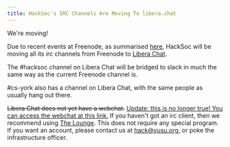 ```yaml
---
title: HackSoc's IRC Channels Are Moving To libera.chat
---
```

We're moving!

Due to recent events at Freenode, as summarised [here][summary], 
HackSoc will be moving all its irc channels from Freenode to 
[Libera Chat][libera].

The #hacksoc channel on Libera Chat will be bridged to slack in much 
the same way as the current Freenode channel is. 

#cs-york also has a channel on Libera Chat, with the same people as 
usually hang out there. 

<del>Libera Chat does not yet have a webchat.</del> <ins>Update: this is
no longer true! You can access the webchat [at this
link][webchat].</ins> If you haven't got an irc client, then we
recommend using [The Lounge][thelounge]. This does not require any
special program. If you want an account, please contact us at
[hack@yusu.org](mailto:hack@yusu.org), or poke the infrastructure
officer. 

[summary]: 
https://gist.github.com/aaronmdjones/1a9a93ded5b7d162c3f58bdd66b8f491
[libera]: https://libera.chat/
[thelounge]: https://thelounge.hacksoc.org/
[webchat]: https://web.libera.chat/?channel=#hacksoc
